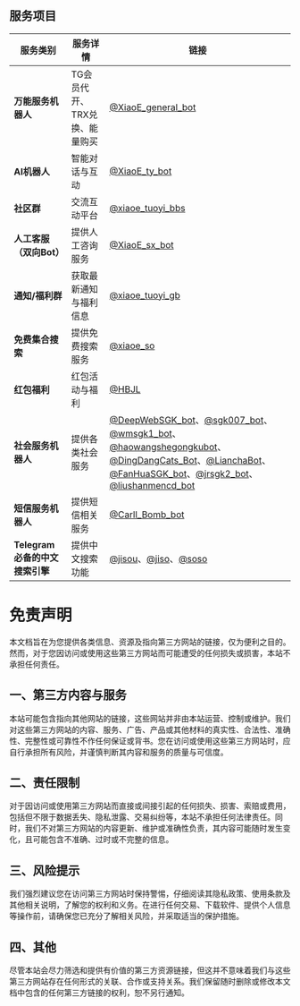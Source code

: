## 服务项目

| 服务类别 | 服务详情 | 链接 |
| --- | --- | --- |
| **万能服务机器人** | TG会员代开、TRX兑换、能量购买 | [@XiaoE_general_bot](https://t.me/XiaoE_general_bot) |
| **AI机器人** | 智能对话与互动 | [@XiaoE_ty_bot](https://t.me/XiaoE_ty_bot?start=B1T98Q1HPP5FJURF) |
| **社区群** | 交流互动平台 | [@xiaoe_tuoyi_bbs](https://t.me/xiaoe_tuoyi_bbs) |
| **人工客服（双向Bot）** | 提供人工咨询服务 | [@XiaoE_sx_bot](https://t.me/XiaoE_sx_bot) |
| **通知/福利群** | 获取最新通知与福利信息 | [@xiaoe_tuoyi_gb](https://t.me/xiaoe_tuoyi_gb) |
| **免费集合搜索** | 提供免费搜索服务 | [@xiaoe_so](https://t.me/xiaoe_so) |
| **红包福利** | 红包活动与福利 | [@HBJL](https://t.me/HBJL?start=invite_6723139187) |
| **社会服务机器人** | 提供各类社会服务 | [@DeepWebSGK_bot](https://t.me/DeepWebSGK_bot?start=SMu2rRcBPvXM)、[@sgk007_bot](https://t.me/sgk007_bot?start=NjcyMzEzOTE4Nw)、[@wmsgk1_bot](https://t.me/wmsgk1_bot?start=6723139187)、[@haowangshegongkubot](https://t.me/haowangshegongkubot?start=9XYMUX3JJBC7D533EA8DW)、[@DingDangCats_Bot](https://t.me/DingDangCats_Bot?start=759098de6ff66395)、[@LianchaBot](https://t.me/LianchaBot?start=b98b60f92414)、[@FanHuaSGK_bot](https://t.me/FanHuaSGK_bot?start=FanHua_HKPXDCTH)、[@jrsgk2_bot](https://t.me/jrsgk2_bot?start=NjcyMzEzOTE4Nw==)、[@liushanmencd_bot](https://t.me/liushanmencd_bot?start=NjcyMzEzOTE4Nw==) |
| **短信服务机器人** | 提供短信相关服务 | [@Carll_Bomb_bot](https://t.me/Carll_Bomb_bot?start=6723139187) |
| **Telegram必备的中文搜索引擎** | 提供中文搜索功能 | [@jisou](https://t.me/jisou?start=a_6723139187)、[@jiso](https://t.me/jiso?start=a_6723139187)、[@soso](https://t.me/soso?start=a_6723139187) |

# 免责声明

本文档旨在为您提供各类信息、资源及指向第三方网站的链接，仅为便利之目的。然而，对于您因访问或使用这些第三方网站而可能遭受的任何损失或损害，本站不承担任何责任。

## 一、第三方内容与服务

本站可能包含指向其他网站的链接，这些网站并非由本站运营、控制或维护。我们对这些第三方网站的内容、服务、广告、产品或其他材料的真实性、合法性、准确性、完整性或可靠性不作任何保证或背书。您在访问或使用这些第三方网站时，应自行承担所有风险，并谨慎判断其内容和服务的质量与可信度。

## 二、责任限制

对于因访问或使用第三方网站而直接或间接引起的任何损失、损害、索赔或费用，包括但不限于数据丢失、隐私泄露、交易纠纷等，本站不承担任何法律责任。同时，我们不对第三方网站的内容更新、维护或准确性负责，其内容可能随时发生变化，且可能包含不准确、过时或不完整的信息。

## 三、风险提示

我们强烈建议您在访问第三方网站时保持警惕，仔细阅读其隐私政策、使用条款及其他相关说明，了解您的权利和义务。在进行任何交易、下载软件、提供个人信息等操作前，请确保您已充分了解相关风险，并采取适当的保护措施。

## 四、其他

尽管本站会尽力筛选和提供有价值的第三方资源链接，但这并不意味着我们与这些第三方网站存在任何形式的关联、合作或支持关系。我们保留随时删除或修改本文档中包含的任何第三方链接的权利，恕不另行通知。
